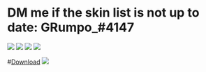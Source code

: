 # DM me if the skin list is not up to date: GRumpo_#4147

![](https://osu.ppy.sh/ss/16258195/6894)
![](https://osu.ppy.sh/ss/16258211/2778)
![](https://osu.ppy.sh/ss/16258205/47d5)
![](https://osu.ppy.sh/ss/16258209/5a02)

#[Download](https://grumpo.s-ul.eu/zZaMhj9v) 
![](https://osu.ppy.sh/ss/16258189/701c)
